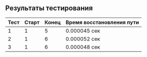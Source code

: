 ## Результаты тестирования

| Тест | Старт | Конец | Время восстановления пути |
|------|-------|-------|--------------------------|
| 1    | 1     | 5     | 0.000045 сек             |
| 2    | 1     | 6     | 0.000052 сек             |
| 3    | 1     | 6     | 0.000048 сек             |
